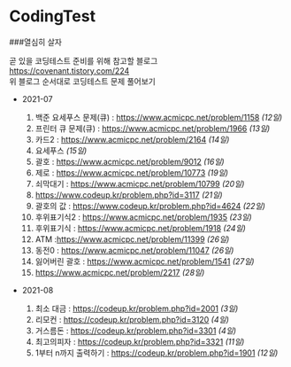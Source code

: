 # CodingTest

###열심히 살자  

곧 있을 코딩테스트 준비를 위해 참고할 블로그  
https://covenant.tistory.com/224  
위 블로그 순서대로 코딩테스트 문제 풀어보기

 - 2021-07 
   1. 백준 요세푸스 문제(큐) : https://www.acmicpc.net/problem/1158 *(12일)*
   2. 프린터 큐 문제(큐) : https://www.acmicpc.net/problem/1966 *(13일)*
   3. 카드2 :  https://www.acmicpc.net/problem/2164 *(14일)*
   4. 요세푸스 *(15일)*
   5. 괄호 : https://www.acmicpc.net/problem/9012 *(16일)* 
   6. 제로 : https://www.acmicpc.net/problem/10773 *(19일)*
   7. 쇠막대기 : https://www.acmicpc.net/problem/10799 *(20일)*
   8. https://www.codeup.kr/problem.php?id=3117 *(21일)*
   9. 괄호의 값 : https://www.codeup.kr/problem.php?id=4624 *(22일)*  
   10. 후위표기식2 : https://www.acmicpc.net/problem/1935 *(23일)*
   11. 후위표기식 : https://www.acmicpc.net/problem/1918 *(24일)*
   12. ATM :https://www.acmicpc.net/problem/11399 *(26일)*
   13. 동전0 : https://www.acmicpc.net/problem/11047 *(26일)*
   14. 잃어버린 괄호 : https://www.acmicpc.net/problem/1541 *(27일)* 
   15. https://www.acmicpc.net/problem/2217 *(28일)*  
    

 - 2021-08 
   1. 최소 대금 : https://codeup.kr/problem.php?id=2001 *(3일)*
   2. 리모컨 : https://codeup.kr/problem.php?id=3120 *(4일)*
   3. 거스름돈 : https://codeup.kr/problem.php?id=3301 *(4일)*
   4. 최고의피자 : https://codeup.kr/problem.php?id=3321 *(11일)*
   5. 1부터 n까지 출력하기 : https://codeup.kr/problem.php?id=1901 *(12일)*
 
